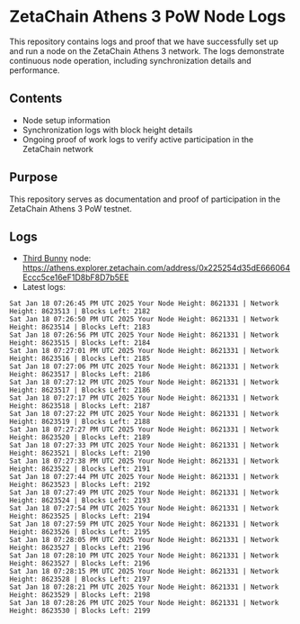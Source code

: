 # ZetaChain Athens 3 PoW Node Logs
This repository contains logs and proof that we have successfully set up and run a node on the ZetaChain Athens 3 network. The logs demonstrate continuous node operation, including synchronization details and performance.

## Contents
- Node setup information
- Synchronization logs with block height details
- Ongoing proof of work logs to verify active participation in the ZetaChain network

## Purpose
This repository serves as documentation and proof of participation in the ZetaChain Athens 3 PoW testnet.

## Logs

- [Third Bunny](https://thirdbunny.xyz/) node: https://athens.explorer.zetachain.com/address/0x225254d35dE666064Eccc5ce16eF1D8bF8D7b5EE
- Latest logs:
```
Sat Jan 18 07:26:45 PM UTC 2025 Your Node Height: 8621331 | Network Height: 8623513 | Blocks Left: 2182
Sat Jan 18 07:26:50 PM UTC 2025 Your Node Height: 8621331 | Network Height: 8623514 | Blocks Left: 2183
Sat Jan 18 07:26:56 PM UTC 2025 Your Node Height: 8621331 | Network Height: 8623515 | Blocks Left: 2184
Sat Jan 18 07:27:01 PM UTC 2025 Your Node Height: 8621331 | Network Height: 8623516 | Blocks Left: 2185
Sat Jan 18 07:27:06 PM UTC 2025 Your Node Height: 8621331 | Network Height: 8623517 | Blocks Left: 2186
Sat Jan 18 07:27:12 PM UTC 2025 Your Node Height: 8621331 | Network Height: 8623517 | Blocks Left: 2186
Sat Jan 18 07:27:17 PM UTC 2025 Your Node Height: 8621331 | Network Height: 8623518 | Blocks Left: 2187
Sat Jan 18 07:27:22 PM UTC 2025 Your Node Height: 8621331 | Network Height: 8623519 | Blocks Left: 2188
Sat Jan 18 07:27:27 PM UTC 2025 Your Node Height: 8621331 | Network Height: 8623520 | Blocks Left: 2189
Sat Jan 18 07:27:33 PM UTC 2025 Your Node Height: 8621331 | Network Height: 8623521 | Blocks Left: 2190
Sat Jan 18 07:27:38 PM UTC 2025 Your Node Height: 8621331 | Network Height: 8623522 | Blocks Left: 2191
Sat Jan 18 07:27:44 PM UTC 2025 Your Node Height: 8621331 | Network Height: 8623523 | Blocks Left: 2192
Sat Jan 18 07:27:49 PM UTC 2025 Your Node Height: 8621331 | Network Height: 8623524 | Blocks Left: 2193
Sat Jan 18 07:27:54 PM UTC 2025 Your Node Height: 8621331 | Network Height: 8623525 | Blocks Left: 2194
Sat Jan 18 07:27:59 PM UTC 2025 Your Node Height: 8621331 | Network Height: 8623526 | Blocks Left: 2195
Sat Jan 18 07:28:05 PM UTC 2025 Your Node Height: 8621331 | Network Height: 8623527 | Blocks Left: 2196
Sat Jan 18 07:28:10 PM UTC 2025 Your Node Height: 8621331 | Network Height: 8623527 | Blocks Left: 2196
Sat Jan 18 07:28:15 PM UTC 2025 Your Node Height: 8621331 | Network Height: 8623528 | Blocks Left: 2197
Sat Jan 18 07:28:21 PM UTC 2025 Your Node Height: 8621331 | Network Height: 8623529 | Blocks Left: 2198
Sat Jan 18 07:28:26 PM UTC 2025 Your Node Height: 8621331 | Network Height: 8623530 | Blocks Left: 2199
```

